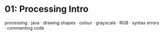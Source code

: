 # 01: Processing Intro

processing · java · drawing shapes · colour · grayscale · RGB · syntax errors · commenting code
